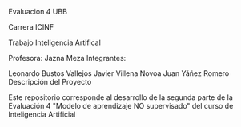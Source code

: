 Evaluacion 4
UBB

Carrera ICINF

Trabajo Inteligencia Artifical

Profesora: Jazna Meza Integrantes:

Leonardo Bustos Vallejos
Javier Villena Novoa
Juan Yáñez Romero
Descripción del Proyecto

Este repositorio corresponde al desarrollo de la segunda parte de la Evaluación 4 "Modelo de aprendizaje NO supervisado" del curso de Inteligencia Artificial

